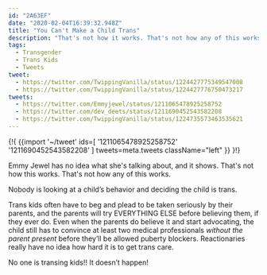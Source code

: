 ```yaml
---
id: "2A63EF"
date: "2020-02-04T16:39:32.948Z"
title: "You Can't Make a Child Trans"
description: "That's not how it works. That's not how any of this works."
tags:
  - Transgender
  - Trans Kids
  - Tweets
tweet:
  - https://twitter.com/TwippingVanilla/status/1224427775349547008
  - https://twitter.com/TwippingVanilla/status/1224427776750473217
tweets:
  - https://twitter.com/Emmyjewel/status/1211065478925258752
  - https://twitter.com/dev_deets/status/1211690452543582208
  - https://twitter.com/TwippingVanilla/status/1224735573463535621
---
```


{!{
{{import '~/tweet' ids=[
  '1211065478925258752'
  '1211690452543582208'
] tweets=meta.tweets className="left" }}
}!}

Emmy Jewel has no idea what she's talking about, and it shows. That's not how this works. That's not how any of this works.

Nobody is looking at a child’s behavior and deciding the child is trans.

Trans kids often have to beg and plead to be taken seriously by their parents, and the parents will try EVERYTHING ELSE before believing them, if they ever do. Even when the parents do believe it and start advocating, the child still has to convince at least two medical professionals *without the parent present* before they’ll be allowed puberty blockers. Reactionaries really have no idea how hard it is to get trans care.

No one is transing kids!! It doesn’t happen!
